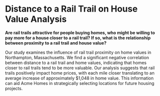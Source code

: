 # Distance to a Rail Trail on House Value Analysis

**Are rail trails attractive for people buying homes, who might be willing to pay more for a house closer to a rail trail? If so, what is the relationship between proximity to a rail trail and house value?**

Our study examines the influence of rail trail proximity on home values in Northampton, Massachusetts. We find a significant negative correlation between distance to a rail trail and home values, indicating that homes closer to rail trails tend to be more valuable. Our analysis suggests that rail trails positively impact home prices, with each mile closer translating to an average increase of approximately $1,048 in home value. This information can aid Acme Homes in strategically selecting locations for future housing projects.
